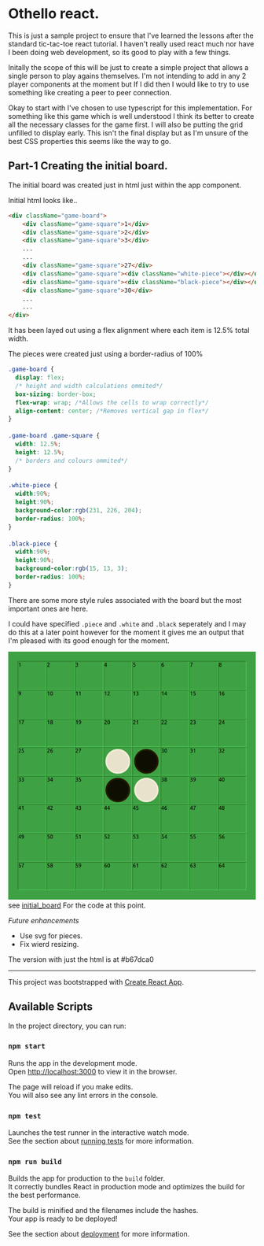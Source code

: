 Othello react.
==============

This is just a sample project to ensure that I've learned the lessons after 
the standard tic-tac-toe react tutorial. I haven't really used react much
nor have I been doing web development, so its good to play with a few things.

Initally the scope of this will be just to create a simple project that
allows a single person to play agains themselves. I'm not intending to add
in any 2 player components at the moment but If I did then I would like to try to use something like creating a peer to peer connection. 

Okay to start with I've chosen to use typescript for this implementation. For something like this game which is well understood I think its better to create all the necessary classes for the game first. I will also be putting the grid unfilled to display early.  This isn't the final display but as I'm unsure of the best CSS properties this seems like the way to go.

## Part-1 Creating the initial board.
The initial board was created just in html just within the app component. 

Initial html looks like..
```html
<div className="game-board">
    <div className="game-square">1</div>
    <div className="game-square">2</div>
    <div className="game-square">3</div>
    ...
    ...
    <div className="game-square">27</div>
    <div className="game-square"><div className="white-piece"></div></div>
    <div className="game-square"><div className="black-piece"></div></div>
    <div className="game-square">30</div>
    ...
    ...
</div>
```

It has been layed out using a flex alignment where each item is 12.5% total width.

The pieces were created just using a border-radius of 100%

```css
.game-board {
  display: flex;
  /* height and width calculations ommited*/
  box-sizing: border-box;
  flex-wrap: wrap; /*Allows the cells to wrap correctly*/
  align-content: center; /*Removes vertical gap in flex*/
}

.game-board .game-square {
  width: 12.5%;
  height: 12.5%;
  /* borders and colours ommited*/
}

.white-piece {
  width:90%;
  height:90%;
  background-color:rgb(231, 226, 204);
  border-radius: 100%;
}

.black-piece {
  width:90%;
  height:90%;
  background-color:rgb(15, 13, 3);
  border-radius: 100%;
}
```

There are some more style rules associated with the board but the most important ones are here.

I could have specified `.piece` and `.white` and `.black` seperately and I may do this at a later point however for the moment it gives me an output that I'm pleased with its good enough for the moment. 

![](initial-board.gif)
see [initial_board](https://github.com/Athas1980/othello-react/tree/initial_board) For the code at this point. 

*Future enhancements*
* Use svg for pieces.
* Fix wierd resizing.

The version with just the html is at #b67dca0

----------------


This project was bootstrapped with [Create React App](https://github.com/facebook/create-react-app).

## Available Scripts

In the project directory, you can run:

### `npm start` 

Runs the app in the development mode.<br>
Open [http://localhost:3000](http://localhost:3000) to view it in the browser.

The page will reload if you make edits.<br>
You will also see any lint errors in the console.

### `npm test` 

Launches the test runner in the interactive watch mode.<br>
See the section about [running tests](https://facebook.github.io/create-react-app/docs/running-tests) for more information.

### `npm run build` 

Builds the app for production to the `build` folder.<br>
It correctly bundles React in production mode and optimizes the build for the best performance.

The build is minified and the filenames include the hashes.<br>
Your app is ready to be deployed!

See the section about [deployment](https://facebook.github.io/create-react-app/docs/deployment) for more information.
